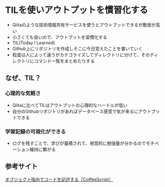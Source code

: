 # TILを使いアウトプットを慣習化する
- Qiitaのような技術情報共有サービスを使うとアウトプットできるが敷居が高い
- 小さくても良いので、アウトプットを習慣化する
- TIL(Today I Learned)
- Github上にリポジトリを作成しそこに今日覚えたことを書いていく
- 粒度は人によって違うがカテゴライズしてディレクトリに分けて、そのディレクトリにコマンド一覧をまとめたりする

## なぜ、TIL？
### 心理的な気軽さ
- Qiitaに比べてTILはアウトプットの心理的なハードルが低い
- 自分のGithubリポジトリがあればデータベース感覚で気が来るにアウトプットできる
### 学習記録の可視化ができる
- ログを残すことで、学びが蓄積されて、視覚的に勉強量が分かるのでモチベーション維持に繋がる

## 参考サイト
[オブジェクト指向でコードを記述する［CoffeeScript］](https://www.buildinsider.net/web/bookjslib111/63 "オブジェクト指向でコードを記述する［CoffeeScript］")